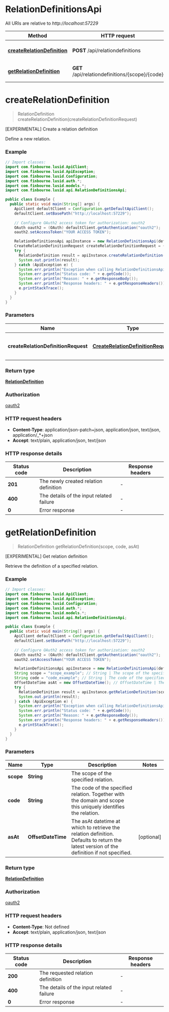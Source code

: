 # RelationDefinitionsApi

All URIs are relative to *http://localhost:57229*

Method | HTTP request | Description
------------- | ------------- | -------------
[**createRelationDefinition**](RelationDefinitionsApi.md#createRelationDefinition) | **POST** /api/relationdefinitions | [EXPERIMENTAL] Create a relation definition
[**getRelationDefinition**](RelationDefinitionsApi.md#getRelationDefinition) | **GET** /api/relationdefinitions/{scope}/{code} | [EXPERIMENTAL] Get relation definition


<a name="createRelationDefinition"></a>
# **createRelationDefinition**
> RelationDefinition createRelationDefinition(createRelationDefinitionRequest)

[EXPERIMENTAL] Create a relation definition

Define a new relation.

### Example
```java
// Import classes:
import com.finbourne.lusid.ApiClient;
import com.finbourne.lusid.ApiException;
import com.finbourne.lusid.Configuration;
import com.finbourne.lusid.auth.*;
import com.finbourne.lusid.models.*;
import com.finbourne.lusid.api.RelationDefinitionsApi;

public class Example {
  public static void main(String[] args) {
    ApiClient defaultClient = Configuration.getDefaultApiClient();
    defaultClient.setBasePath("http://localhost:57229");
    
    // Configure OAuth2 access token for authorization: oauth2
    OAuth oauth2 = (OAuth) defaultClient.getAuthentication("oauth2");
    oauth2.setAccessToken("YOUR ACCESS TOKEN");

    RelationDefinitionsApi apiInstance = new RelationDefinitionsApi(defaultClient);
    CreateRelationDefinitionRequest createRelationDefinitionRequest = {"scope":"PortfolioManagementTeam","code":"Traders","sourceEntityDomain":"Portfolio","targetEntityDomain":"Person","displayName":"Authorised traders to trade for specific portfolio ","outwardDescription":"can be traded by","inwardDescription":"can trade with","lifeTime":"TimeVariant","constraintStyle":"Collection"}; // CreateRelationDefinitionRequest | The definition of the new relation.
    try {
      RelationDefinition result = apiInstance.createRelationDefinition(createRelationDefinitionRequest);
      System.out.println(result);
    } catch (ApiException e) {
      System.err.println("Exception when calling RelationDefinitionsApi#createRelationDefinition");
      System.err.println("Status code: " + e.getCode());
      System.err.println("Reason: " + e.getResponseBody());
      System.err.println("Response headers: " + e.getResponseHeaders());
      e.printStackTrace();
    }
  }
}
```

### Parameters

Name | Type | Description  | Notes
------------- | ------------- | ------------- | -------------
 **createRelationDefinitionRequest** | [**CreateRelationDefinitionRequest**](CreateRelationDefinitionRequest.md)| The definition of the new relation. |

### Return type

[**RelationDefinition**](RelationDefinition.md)

### Authorization

[oauth2](../README.md#oauth2)

### HTTP request headers

 - **Content-Type**: application/json-patch+json, application/json, text/json, application/_*+json
 - **Accept**: text/plain, application/json, text/json

### HTTP response details
| Status code | Description | Response headers |
|-------------|-------------|------------------|
**201** | The newly created relation definition |  -  |
**400** | The details of the input related failure |  -  |
**0** | Error response |  -  |

<a name="getRelationDefinition"></a>
# **getRelationDefinition**
> RelationDefinition getRelationDefinition(scope, code, asAt)

[EXPERIMENTAL] Get relation definition

Retrieve the definition of a specified relation.

### Example
```java
// Import classes:
import com.finbourne.lusid.ApiClient;
import com.finbourne.lusid.ApiException;
import com.finbourne.lusid.Configuration;
import com.finbourne.lusid.auth.*;
import com.finbourne.lusid.models.*;
import com.finbourne.lusid.api.RelationDefinitionsApi;

public class Example {
  public static void main(String[] args) {
    ApiClient defaultClient = Configuration.getDefaultApiClient();
    defaultClient.setBasePath("http://localhost:57229");
    
    // Configure OAuth2 access token for authorization: oauth2
    OAuth oauth2 = (OAuth) defaultClient.getAuthentication("oauth2");
    oauth2.setAccessToken("YOUR ACCESS TOKEN");

    RelationDefinitionsApi apiInstance = new RelationDefinitionsApi(defaultClient);
    String scope = "scope_example"; // String | The scope of the specified relation.
    String code = "code_example"; // String | The code of the specified relation. Together with the domain and scope this uniquely              identifies the relation.
    OffsetDateTime asAt = new OffsetDateTime(); // OffsetDateTime | The asAt datetime at which to retrieve the relation definition. Defaults to return              the latest version of the definition if not specified.
    try {
      RelationDefinition result = apiInstance.getRelationDefinition(scope, code, asAt);
      System.out.println(result);
    } catch (ApiException e) {
      System.err.println("Exception when calling RelationDefinitionsApi#getRelationDefinition");
      System.err.println("Status code: " + e.getCode());
      System.err.println("Reason: " + e.getResponseBody());
      System.err.println("Response headers: " + e.getResponseHeaders());
      e.printStackTrace();
    }
  }
}
```

### Parameters

Name | Type | Description  | Notes
------------- | ------------- | ------------- | -------------
 **scope** | **String**| The scope of the specified relation. |
 **code** | **String**| The code of the specified relation. Together with the domain and scope this uniquely              identifies the relation. |
 **asAt** | **OffsetDateTime**| The asAt datetime at which to retrieve the relation definition. Defaults to return              the latest version of the definition if not specified. | [optional]

### Return type

[**RelationDefinition**](RelationDefinition.md)

### Authorization

[oauth2](../README.md#oauth2)

### HTTP request headers

 - **Content-Type**: Not defined
 - **Accept**: text/plain, application/json, text/json

### HTTP response details
| Status code | Description | Response headers |
|-------------|-------------|------------------|
**200** | The requested relation definition |  -  |
**400** | The details of the input related failure |  -  |
**0** | Error response |  -  |

